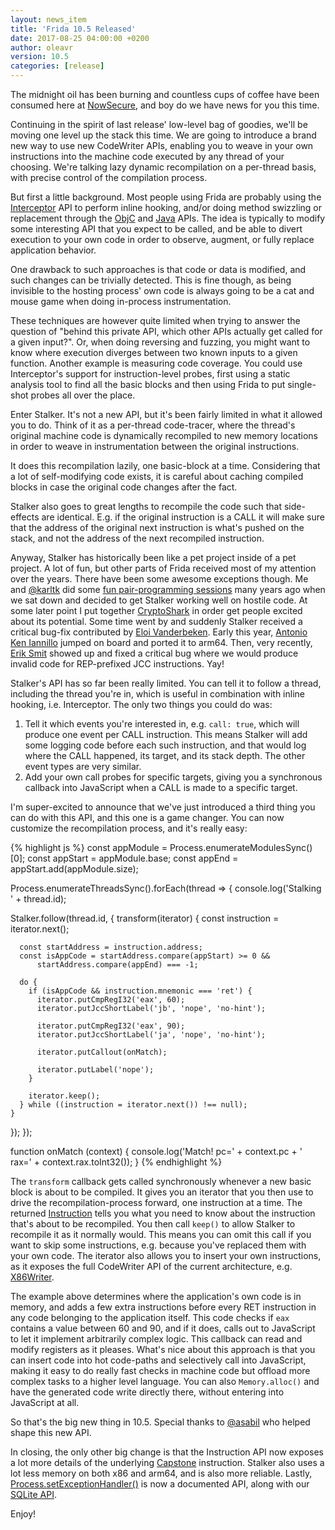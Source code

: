 ```yaml
---
layout: news_item
title: 'Frida 10.5 Released'
date: 2017-08-25 04:00:00 +0200
author: oleavr
version: 10.5
categories: [release]
---
```


The midnight oil has been burning and countless cups of coffee have been
consumed here at [NowSecure][], and boy do we have news for you this time.

Continuing in the spirit of last release' low-level bag of goodies, we'll be
moving one level up the stack this time. We are going to introduce a brand new
way to use new CodeWriter APIs, enabling you to weave in your own instructions
into the machine code executed by any thread of your choosing. We're talking
lazy dynamic recompilation on a per-thread basis, with precise control of the
compilation process.

But first a little background. Most people using Frida are probably using the
[Interceptor][] API to perform inline hooking, and/or doing method swizzling or
replacement through the [ObjC][] and [Java][] APIs. The idea is typically to
modify some interesting API that you expect to be called, and be able to divert
execution to your own code in order to observe, augment, or fully replace
application behavior.

One drawback to such approaches is that code or data is modified, and such
changes can be trivially detected. This is fine though, as being invisible to
the hosting process' own code is always going to be a cat and mouse game when
doing in-process instrumentation.

These techniques are however quite limited when trying to answer the question
of "behind this private API, which other APIs actually get called for a given
input?". Or, when doing reversing and fuzzing, you might want to know where
execution diverges between two known inputs to a given function. Another example
is measuring code coverage. You could use Interceptor's support for
instruction-level probes, first using a static analysis tool to find all the
basic blocks and then using Frida to put single-shot probes all over the place.

Enter Stalker. It's not a new API, but it's been fairly limited in what it
allowed you to do. Think of it as a per-thread code-tracer, where the thread's
original machine code is dynamically recompiled to new memory locations in
order to weave in instrumentation between the original instructions.

It does this recompilation lazily, one basic-block at a time. Considering that
a lot of self-modifying code exists, it is careful about caching compiled blocks
in case the original code changes after the fact.

Stalker also goes to great lengths to recompile the code such that
side-effects are identical. E.g. if the original instruction is a CALL it will
make sure that the address of the original next instruction is what's pushed on
the stack, and not the address of the next recompiled instruction.

Anyway, Stalker has historically been like a pet project inside of a pet
project. A lot of fun, but other parts of Frida received most of my attention
over the years. There have been some awesome exceptions though. Me and
[@karltk][] did some [fun pair-programming sessions][] many years ago when we
sat down and decided to get Stalker working well on hostile code. At some
later point I put together [CryptoShark][] in order get people excited about its
potential. Some time went by and suddenly Stalker received a critical bug-fix
contributed by [Eloi Vanderbeken]. Early this year, [Antonio Ken Iannillo][]
jumped on board and ported it to arm64. Then, very recently, [Erik Smit][]
showed up and fixed a critical bug where we would produce invalid code for
REP-prefixed JCC instructions. Yay!

Stalker's API has so far been really limited. You can tell it to follow a
thread, including the thread you're in, which is useful in combination with
inline hooking, i.e. Interceptor. The only two things you could do was:

1. Tell it which events you're interested in, e.g. `call: true`, which will
   produce one event per CALL instruction. This means Stalker will add some
   logging code before each such instruction, and that would log where the
   CALL happened, its target, and its stack depth. The other event types are
   very similar.
2. Add your own call probes for specific targets, giving you a synchronous
   callback into JavaScript when a CALL is made to a specific target.

I'm super-excited to announce that we've just introduced a third thing you
can do with this API, and this one is a game changer. You can now customize
the recompilation process, and it's really easy:

{% highlight js %}
const appModule = Process.enumerateModulesSync()[0];
const appStart = appModule.base;
const appEnd = appStart.add(appModule.size);

Process.enumerateThreadsSync().forEach(thread => {
  console.log('Stalking ' + thread.id);

  Stalker.follow(thread.id, {
    transform(iterator) {
      const instruction = iterator.next();

      const startAddress = instruction.address;
      const isAppCode = startAddress.compare(appStart) >= 0 &&
          startAddress.compare(appEnd) === -1;

      do {
        if (isAppCode && instruction.mnemonic === 'ret') {
          iterator.putCmpRegI32('eax', 60);
          iterator.putJccShortLabel('jb', 'nope', 'no-hint');

          iterator.putCmpRegI32('eax', 90);
          iterator.putJccShortLabel('ja', 'nope', 'no-hint');

          iterator.putCallout(onMatch);

          iterator.putLabel('nope');
        }

        iterator.keep();
      } while ((instruction = iterator.next()) !== null);
    }
  });
});

function onMatch (context) {
  console.log('Match! pc=' + context.pc +
      ' rax=' + context.rax.toInt32());
}
{% endhighlight %}

The `transform` callback gets called synchronously whenever a new basic block
is about to be compiled. It gives you an iterator that you then use to drive
the recompilation-process forward, one instruction at a time. The returned
[Instruction][] tells you what you need to know about the instruction that's
about to be recompiled. You then call `keep()` to allow Stalker to recompile
it as it normally would. This means you can omit this call if you want to skip
some instructions, e.g. because you've replaced them with your own code. The
iterator also allows you to insert your own instructions, as it exposes the full
CodeWriter API of the current architecture, e.g. [X86Writer][].

The example above determines where the application's own code is in memory, and
adds a few extra instructions before every RET instruction in any code belonging
to the application itself. This code checks if `eax` contains a value between 60
and 90, and if it does, calls out to JavaScript to let it implement arbitrarily
complex logic. This callback can read and modify registers as it pleases.
What's nice about this approach is that you can insert code into hot code-paths
and selectively call into JavaScript, making it easy to do really fast checks in
machine code but offload more complex tasks to a higher level language. You can
also `Memory.alloc()` and have the generated code write directly there, without
entering into JavaScript at all.

So that's the big new thing in 10.5. Special thanks to [@asabil] who helped
shape this new API.

In closing, the only other big change is that the Instruction API now exposes
a lot more details of the underlying [Capstone][] instruction. Stalker also
uses a lot less memory on both x86 and arm64, and is also more reliable. Lastly,
[Process.setExceptionHandler()][] is now a documented API, along with our
[SQLite API][].

Enjoy!

[NowSecure]: https://www.nowsecure.com/
[Interceptor]: /docs/javascript-api/#interceptor
[ObjC]: /docs/javascript-api/#objc
[Java]: /docs/javascript-api/#java
[@asabil]: https://twitter.com/asabil
[@karltk]: https://twitter.com/karltk
[fun pair-programming sessions]: http://blog.kalleberg.org/post/833101026/live-x86-code-instrumentation-with-frida
[CryptoShark]: https://www.youtube.com/watch?v=hzDsxtcRavY
[Eloi Vanderbeken]: https://twitter.com/elvanderb
[Antonio Ken Iannillo]: https://twitter.com/AKIannillo
[Erik Smit]: https://github.com/erik-smit
[Instruction]: /docs/javascript-api/#instruction
[X86Writer]: /docs/javascript-api/#x86writer
[Capstone]: http://www.capstone-engine.org/
[Process.setExceptionHandler()]: /docs/javascript-api/#process
[SQLite API]: https://frida.re/docs/javascript-api/#sqlitedatabase
